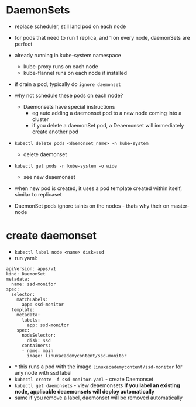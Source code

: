 # DaemonSets
- replace scheduler, still land pod on each node
- for pods that need to run 1 replica, and 1 on every node, daemonSets are perfect
- already running in kube-system namespace
    - kube-proxy runs on each node
    - kube-flannel runs on each node if installed
- if drain a pod, typically do `ignore daemonset`
- why not schedule these pods on each node?
    - Daemonsets have special instructions 
        - eg auto adding a daemonset pod to a new node coming into a cluster
        - if you delete a daemonSet pod, a Deaemonset will immediately create another pod

- `kubectl delete pods <daemonset_name> -n kube-system`
    - delete daemonset
- `kubectl get pods -n kube-system -o wide`
    - see new deaemonset
- when new pod is created, it uses a pod template created within itself, similar to replicaset
- DaemonSet pods ignore taints on the nodes - thats why their on master-node

# create daemonset
- `kubectl label node <name> disk=ssd`
- run yaml:
```
apiVersion: apps/v1
kind: DaemonSet
metadata:
  name: ssd-monitor
spec:
  selector:
    matchLabels:
      app: ssd-monitor
  template:
    metadata:
      labels:
        app: ssd-monitor
    spec:
      nodeSelector:
        disk: ssd
      containers:
      - name: main
        image: linuxacademycontent/ssd-monitor
```
- ^ this runs a pod with the image `linuxacademycontent/ssd-monitor` for any node with ssd label
- `kubectl create -f ssd-monitor.yaml` - create Daemonset
- `kubectl get daemonsets` - view deaemonsets
**if you label an existing node, applicable deaemonsets will deploy automatically**
- same if you remove a label, daemonset will be removed automatically

